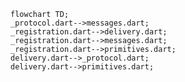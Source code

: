 <!---
Generated by https://github.com/polina-c/layerlens
Dependencies that create loop are markes with `!`.
-->

```mermaid
flowchart TD;
_protocol.dart-->messages.dart;
_registration.dart-->delivery.dart;
_registration.dart-->messages.dart;
_registration.dart-->primitives.dart;
delivery.dart-->_protocol.dart;
delivery.dart-->primitives.dart;
```

